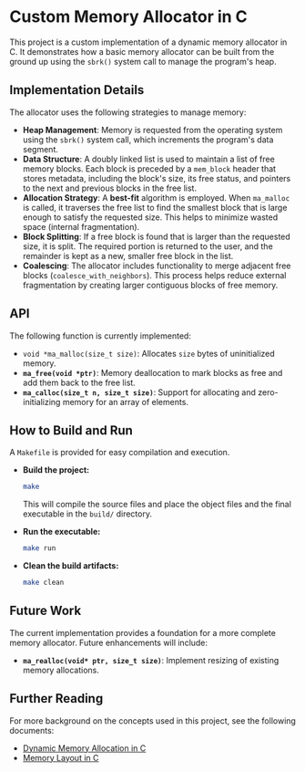 # Custom Memory Allocator in C

This project is a custom implementation of a dynamic memory allocator in C. It demonstrates how a basic memory allocator can be built from the ground up using the `sbrk()` system call to manage the program's heap.

## Implementation Details

The allocator uses the following strategies to manage memory:

*   **Heap Management**: Memory is requested from the operating system using the `sbrk()` system call, which increments the program's data segment.
*   **Data Structure**: A doubly linked list is used to maintain a list of free memory blocks. Each block is preceded by a `mem_block` header that stores metadata, including the block's size, its free status, and pointers to the next and previous blocks in the free list.
*   **Allocation Strategy**: A **best-fit** algorithm is employed. When `ma_malloc` is called, it traverses the free list to find the smallest block that is large enough to satisfy the requested size. This helps to minimize wasted space (internal fragmentation).
*   **Block Splitting**: If a free block is found that is larger than the requested size, it is split. The required portion is returned to the user, and the remainder is kept as a new, smaller free block in the list.
*   **Coalescing**: The allocator includes functionality to merge adjacent free blocks (`coalesce_with_neighbors`). This process helps reduce external fragmentation by creating larger contiguous blocks of free memory.

## API

The following function is currently implemented:

*   `void *ma_malloc(size_t size)`: Allocates `size` bytes of uninitialized memory.
*   **`ma_free(void *ptr)`**: Memory deallocation to mark blocks as free and add them back to the free list.
*   **`ma_calloc(size_t n, size_t size)`**: Support for allocating and zero-initializing memory for an array of elements.

## How to Build and Run

A `Makefile` is provided for easy compilation and execution.

*   **Build the project:**
    ```sh
    make
    ```
    This will compile the source files and place the object files and the final executable in the `build/` directory.

*   **Run the executable:**
    ```sh
    make run
    ```

*   **Clean the build artifacts:**
    ```sh
    make clean
    ```

## Future Work

The current implementation provides a foundation for a more complete memory allocator. Future enhancements will include:

*   **`ma_realloc(void* ptr, size_t size)`**: Implement resizing of existing memory allocations.

## Further Reading

For more background on the concepts used in this project, see the following documents:

*   [Dynamic Memory Allocation in C](./docs/dynamic-memory-allocation-in-c.md)
*   [Memory Layout in C](./docs/memory-layout-c.md)
